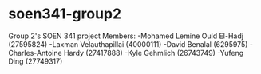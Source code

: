 # soen341-group2
Group 2's SOEN 341 project
Members:
-Mohamed Lemine Ould El-Hadj (27595824)
-Laxman Velauthapillai (40000111)
-David Benalal (6295975)
-Charles-Antoine Hardy (27417888)
-Kyle Gehmlich (26743749)
-Yufeng Ding (27749317)
